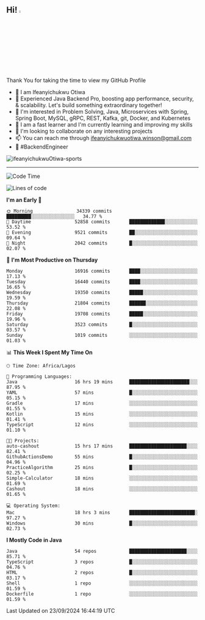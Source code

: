 <!-- BLOG-POST-LIST:START --><!-- BLOG-POST-LIST:END -->

## Hi! <img src="https://media.giphy.com/media/hvRJCLFzcasrR4ia7z/giphy.gif" width="4%"> 

Thank You for taking the time to view my GitHub Profile

- 👋 I am Ifeanyichukwu Otiwa
- 🚀 Experienced Java Backend Pro, boosting app performance, security, & scalability. Let's build something extraordinary together!
- 👀 I'm interested in Problem Solving, Java, Microservices with Spring, Spring Boot, MySQL, gRPC, REST, Kafka, git, Docker, and Kubernetes
- 🌱 I am a fast learner and I'm currently learning and improving my skills
- 💞️ I'm looking to collaborate on any interesting projects
- 📫 You can reach me through ifeanyichukwuotiwa.winson@gmail.com
- 🚀 #BackendEngineer

<p align="left" marginTop="10px"> <img src="https://komarev.com/ghpvc/?username=ifeanyichukwuOtiwa-sports&label=Profile%20views&color=0e75b6&style=for-the-badge" alt="ifeanyichukwuOtiwa-sports" /> </p>

***

<!--START_SECTION:waka-->
![Code Time](http://img.shields.io/badge/Code%20Time-2%2C914%20hrs%2016%20mins-blue)

![Lines of code](https://img.shields.io/badge/From%20Hello%20World%20I%27ve%20Written-24.1%20million%20lines%20of%20code-blue)

**I'm an Early 🐤** 

```text
🌞 Morning                34339 commits       █████████░░░░░░░░░░░░░░░░   34.77 % 
🌆 Daytime                52858 commits       █████████████░░░░░░░░░░░░   53.52 % 
🌃 Evening                9521 commits        ██░░░░░░░░░░░░░░░░░░░░░░░   09.64 % 
🌙 Night                  2042 commits        █░░░░░░░░░░░░░░░░░░░░░░░░   02.07 % 
```
📅 **I'm Most Productive on Thursday** 

```text
Monday                   16916 commits       ████░░░░░░░░░░░░░░░░░░░░░   17.13 % 
Tuesday                  16440 commits       ████░░░░░░░░░░░░░░░░░░░░░   16.65 % 
Wednesday                19350 commits       █████░░░░░░░░░░░░░░░░░░░░   19.59 % 
Thursday                 21804 commits       ██████░░░░░░░░░░░░░░░░░░░   22.08 % 
Friday                   19708 commits       █████░░░░░░░░░░░░░░░░░░░░   19.96 % 
Saturday                 3523 commits        █░░░░░░░░░░░░░░░░░░░░░░░░   03.57 % 
Sunday                   1019 commits        ░░░░░░░░░░░░░░░░░░░░░░░░░   01.03 % 
```


📊 **This Week I Spent My Time On** 

```text
🕑︎ Time Zone: Africa/Lagos

💬 Programming Languages: 
Java                     16 hrs 19 mins      ██████████████████████░░░   87.95 % 
YAML                     57 mins             █░░░░░░░░░░░░░░░░░░░░░░░░   05.15 % 
Gradle                   17 mins             ░░░░░░░░░░░░░░░░░░░░░░░░░   01.55 % 
Kotlin                   15 mins             ░░░░░░░░░░░░░░░░░░░░░░░░░   01.41 % 
TypeScript               12 mins             ░░░░░░░░░░░░░░░░░░░░░░░░░   01.10 % 

🐱‍💻 Projects: 
auto-cashout             15 hrs 17 mins      █████████████████████░░░░   82.41 % 
GithubActionsDemo        55 mins             █░░░░░░░░░░░░░░░░░░░░░░░░   04.96 % 
PracticeAlgorithm        25 mins             █░░░░░░░░░░░░░░░░░░░░░░░░   02.25 % 
Simple-Calculator        18 mins             ░░░░░░░░░░░░░░░░░░░░░░░░░   01.69 % 
Cashout                  18 mins             ░░░░░░░░░░░░░░░░░░░░░░░░░   01.65 % 

💻 Operating System: 
Mac                      18 hrs 3 mins       ████████████████████████░   97.27 % 
Windows                  30 mins             █░░░░░░░░░░░░░░░░░░░░░░░░   02.73 % 
```

**I Mostly Code in Java** 

```text
Java                     54 repos            █████████████████████░░░░   85.71 % 
TypeScript               3 repos             █░░░░░░░░░░░░░░░░░░░░░░░░   04.76 % 
HTML                     2 repos             █░░░░░░░░░░░░░░░░░░░░░░░░   03.17 % 
Shell                    1 repo              ░░░░░░░░░░░░░░░░░░░░░░░░░   01.59 % 
Dockerfile               1 repo              ░░░░░░░░░░░░░░░░░░░░░░░░░   01.59 % 
```




 Last Updated on 23/09/2024 16:44:19 UTC
<!--END_SECTION:waka-->

<!--
<p align="center">
![trophy](https://github-profile-trophy.vercel.app/?username=ifeanyichukwuOtiwa-sports&theme=onedark) (https://github.com/ryo-ma/github-profile-trophy)
</p>
-->

<!---
ifeanyi-otiwa/ifeanyi-otiwa is a ✨ special ✨ repository because its `README.md` (this file) appears on your GitHub profile.
You can click the Preview link to take a look at your changes.
--->
